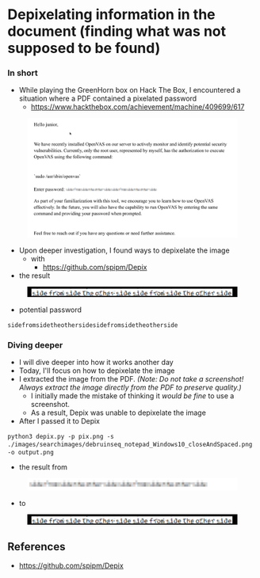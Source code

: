 # Depixelating information in the document (finding what was not supposed to be found)

### In short

* While playing the GreenHorn box on Hack The Box, I encountered a situation where a PDF contained a pixelated password
  * https://www.hackthebox.com/achievement/machine/409699/617

<figure><img src="../.gitbook/assets/image (78).png" alt=""><figcaption></figcaption></figure>

* Upon deeper investigation, I found ways to depixelate the image
  * with
    * https://github.com/spipm/Depix
* the result&#x20;

<figure><img src="../.gitbook/assets/image (80).png" alt=""><figcaption></figcaption></figure>



* potential password

```
sidefromsidetheothersidesidefromsidetheotherside
```



### Diving deeper

* I will dive deeper into how it works another day
* Today, I'll focus on how to depixelate the image
* I extracted the image from the PDF. _(Note: Do not take a screenshot! Always extract the image directly from the PDF to preserve quality.)_
  * I initially made the mistake of thinking it _would be fine_ to use a screenshot.
  * As a result, Depix was unable to depixelate the image
* After I passed it to Depix

```
python3 depix.py -p pix.png -s ./images/searchimages/debruinseq_notepad_Windows10_closeAndSpaced.png -o output.png
```

* the result from



<figure><img src="../.gitbook/assets/image (82).png" alt=""><figcaption></figcaption></figure>



* to

<figure><img src="../.gitbook/assets/image (81).png" alt=""><figcaption></figcaption></figure>

## References

* https://github.com/spipm/Depix
